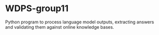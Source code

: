 # WDPS-group11
Python program to process language model outputs, extracting answers and validating them against online knowledge bases.
